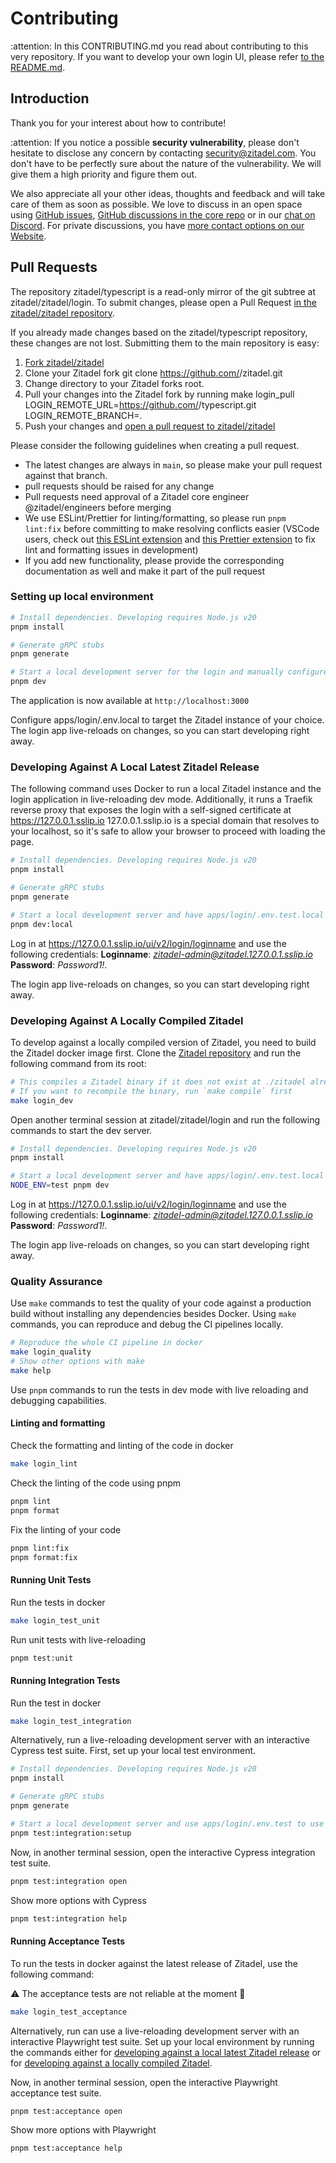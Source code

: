 # Contributing

:attention: In this CONTRIBUTING.md you read about contributing to this very repository.
If you want to develop your own login UI, please refer [to the README.md](./README.md).

## Introduction

Thank you for your interest about how to contribute!

:attention: If you notice a possible **security vulnerability**, please don't hesitate to disclose any concern by contacting [security@zitadel.com](mailto:security@zitadel.com).
You don't have to be perfectly sure about the nature of the vulnerability.
We will give them a high priority and figure them out.

We also appreciate all your other ideas, thoughts and feedback and will take care of them as soon as possible.
We love to discuss in an open space using [GitHub issues](https://github.com/zitadel/typescript/issues),
[GitHub discussions in the core repo](https://github.com/zitadel/zitadel/discussions)
or in our [chat on Discord](https://zitadel.com/chat).
For private discussions,
you have [more contact options on our Website](https://zitadel.com/contact).

## Pull Requests

The repository zitadel/typescript is a read-only mirror of the git subtree at zitadel/zitadel/login.
To submit changes, please open a Pull Request [in the zitadel/zitadel repository](https://github.com/zitadel/zitadel/compare).

If you already made changes based on the zitadel/typescript repository, these changes are not lost.
Submitting them to the main repository is easy:

1. [Fork zitadel/zitadel](https://github.com/zitadel/zitadel/fork)
1. Clone your Zitadel fork git clone https://github.com/<your-owner>/zitadel.git
1. Change directory to your Zitadel forks root.
1. Pull your changes into the Zitadel fork by running make login_pull LOGIN_REMOTE_URL=https://github.com/<your-owner>/typescript.git LOGIN_REMOTE_BRANCH=<your-typescript-fork-branch>.
1. Push your changes and [open a pull request to zitadel/zitadel](https://github.com/zitadel/zitadel/compare)

Please consider the following guidelines when creating a pull request.

- The latest changes are always in `main`, so please make your pull request against that branch.
- pull requests should be raised for any change
- Pull requests need approval of a Zitadel core engineer @zitadel/engineers before merging
- We use ESLint/Prettier for linting/formatting, so please run `pnpm lint:fix` before committing to make resolving conflicts easier (VSCode users, check out [this ESLint extension](https://marketplace.visualstudio.com/items?itemName=dbaeumer.vscode-eslint) and [this Prettier extension](https://marketplace.visualstudio.com/items?itemName=esbenp.prettier-vscode) to fix lint and formatting issues in development)
- If you add new functionality, please provide the corresponding documentation as well and make it part of the pull request

### Setting up local environment

```sh
# Install dependencies. Developing requires Node.js v20
pnpm install

# Generate gRPC stubs
pnpm generate

# Start a local development server for the login and manually configure apps/login/.env.local
pnpm dev
```

The application is now available at `http://localhost:3000`

Configure apps/login/.env.local to target the Zitadel instance of your choice.
The login app live-reloads on changes, so you can start developing right away.

### <a name="latest"></a>Developing Against A Local Latest Zitadel Release

The following command uses Docker to run a local Zitadel instance and the login application in live-reloading dev mode.
Additionally, it runs a Traefik reverse proxy that exposes the login with a self-signed certificate at https://127.0.0.1.sslip.io
127.0.0.1.sslip.io is a special domain that resolves to your localhost, so it's safe to allow your browser to proceed with loading the page.

```sh
# Install dependencies. Developing requires Node.js v20
pnpm install

# Generate gRPC stubs
pnpm generate

# Start a local development server and have apps/login/.env.test.local configured for you to target the local Zitadel instance.
pnpm dev:local
```

Log in at https://127.0.0.1.sslip.io/ui/v2/login/loginname and use the following credentials:
**Loginname**: *zitadel-admin@zitadel.127.0.0.1.sslip.io*
**Password**: _Password1!_.

The login app live-reloads on changes, so you can start developing right away.

### <a name="local"></a>Developing Against A Locally Compiled Zitadel

To develop against a locally compiled version of Zitadel, you need to build the Zitadel docker image first.
Clone the [Zitadel repository](https://github.com/zitadel/zitadel.git) and run the following command from its root:

```sh
# This compiles a Zitadel binary if it does not exist at ./zitadel already and copies it into a Docker image.
# If you want to recompile the binary, run `make compile` first
make login_dev
```

Open another terminal session at zitadel/zitadel/login and run the following commands to start the dev server.

```bash
# Install dependencies. Developing requires Node.js v20
pnpm install

# Start a local development server and have apps/login/.env.test.local configured for you to target the local Zitadel instance.
NODE_ENV=test pnpm dev
```

Log in at https://127.0.0.1.sslip.io/ui/v2/login/loginname and use the following credentials:
**Loginname**: *zitadel-admin@zitadel.127.0.0.1.sslip.io*
**Password**: _Password1!_.

The login app live-reloads on changes, so you can start developing right away.

### Quality Assurance

Use `make` commands to test the quality of your code against a production build without installing any dependencies besides Docker.
Using `make` commands, you can reproduce and debug the CI pipelines locally.

```sh
# Reproduce the whole CI pipeline in docker
make login_quality
# Show other options with make
make help
```

Use `pnpm` commands to run the tests in dev mode with live reloading and debugging capabilities.

#### Linting and formatting

Check the formatting and linting of the code in docker

```sh
make login_lint
```

Check the linting of the code using pnpm

```sh
pnpm lint
pnpm format
```

Fix the linting of your code

```sh
pnpm lint:fix
pnpm format:fix
```

#### Running Unit Tests

Run the tests in docker

```sh
make login_test_unit
```

Run unit tests with live-reloading

```sh
pnpm test:unit
```

#### Running Integration Tests

Run the test in docker

```sh
make login_test_integration
```

Alternatively, run a live-reloading development server with an interactive Cypress test suite.
First, set up your local test environment.

```sh
# Install dependencies. Developing requires Node.js v20
pnpm install

# Generate gRPC stubs
pnpm generate

# Start a local development server and use apps/login/.env.test to use the locally mocked Zitadel API.
pnpm test:integration:setup
```

Now, in another terminal session, open the interactive Cypress integration test suite.

```sh
pnpm test:integration open
```

Show more options with Cypress

```sh
pnpm test:integration help
```

#### Running Acceptance Tests

To run the tests in docker against the latest release of Zitadel, use the following command:

:warning: The acceptance tests are not reliable at the moment :construction:

```sh
make login_test_acceptance
```

Alternatively, run can use a live-reloading development server with an interactive Playwright test suite.
Set up your local environment by running the commands either for [developing against a local latest Zitadel release](latest) or for [developing against a locally compiled Zitadel](compiled).

Now, in another terminal session, open the interactive Playwright acceptance test suite.

```sh
pnpm test:acceptance open
```

Show more options with Playwright

```sh
pnpm test:acceptance help
```
